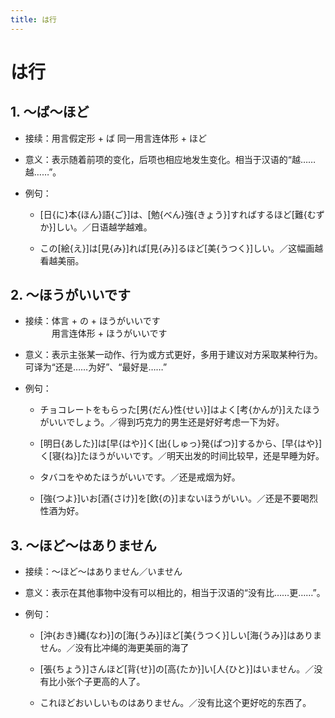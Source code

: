 ```yaml
---
title: は行
---
```


# は行

## 1. ～ば～ほど

- 接续：用言假定形 + ば 同一用言连体形 + ほど

- 意义：表示随着前项的变化，后项也相应地发生变化。相当于汉语的“越……越……”。

- 例句：

    - [日{に}本{ほん}語{ご}]は、[勉{べん}強{きょう}]すればするほど[難{むずか}]しい。／日语越学越难。

    - この[絵{え}]は[見{み}]れば[見{み}]るほど[美{うつく}]しい。／这幅画越看越美丽。

## 2. ～ほうがいいです

- 接续：体言 + の + ほうがいいです
<br/>&emsp;&emsp;&emsp;用言连体形 + ほうがいいです

- 意义：表示主张某一动作、行为或方式更好，多用于建议对方采取某种行为。可译为“还是……为好”、“最好是……”

- 例句：

    - チョコレートをもらった[男{だん}性{せい}]はよく[考{かんが}]えたほうがいいでしょう。／得到巧克力的男生还是好好考虑一下为好。

    - [明日{あした}]は[早{はや}]く[出{しゅっ}発{ぱつ}]するから、[早{はや}]く[寝{ね}]たほうがいいです。／明天出发的时间比较早，还是早睡为好。

    - タバコをやめたほうがいいです。／还是戒烟为好。

    - [強{つよ}]いお[酒{さけ}]を[飲{の}]まないほうがいい。／还是不要喝烈性酒为好。

## 3. ～ほど～はありません

- 接续：～ほど～はありません／いません

- 意义：表示在其他事物中没有可以相比的，相当于汉语的“没有比……更……”。

- 例句：

    - [沖{おき}縄{なわ}]の[海{うみ}]ほど[美{うつく}]しい[海{うみ}]はありません。／没有比冲绳的海更美丽的海了

    - [張{ちょう}]さんほど[背{せ}]の[高{たか}]い[人{ひと}]はいません。／没有比小张个子更高的人了。

    - これほどおいしいものはありません。／没有比这个更好吃的东西了。
